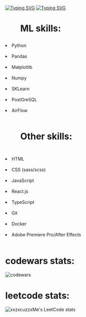 [![Typing SVG](https://readme-typing-svg.herokuapp.com?font=Fira+Code&size=34&duration=0.1&pause=1000&color=1BF700&repeat=false&random=false&width=435&lines=Adel%2C+23+yo)](https://git.io/typing-svg)
[![Typing SVG](https://readme-typing-svg.herokuapp.com?font=Fira+Code&pause=1000&color=1BF700&random=false&width=435&lines=Trying+to+be+ML+engineer)](https://git.io/typing-svg)
<h1><ul>ML skills:<ul></h1>
<li>Python</li> <br>
<li>Pandas</li> <br>
<li>Matplotlib</li><br>
<li>Numpy</li><br>
<li>SKLearn</li><br>
<li>PostGreSQL</li><br>
<li>AirFlow</li> <br>
<h1><ul>Other skills:</ul></h1><br>
<li>HTML</li><br>
<li>CSS (sass/scss)</li><br>
<li>JavaScript</li><br>
<li>React.js</li><br>
<li>TypeScript</li><br>
<li>Git</li><br>
<li>Docker</li> <br>
<li>Adobe Premiere Pro/After Effects</li><br> </h4>


<h1> codewars stats:</h1>  

![codewars](https://www.codewars.com/users/%20xxzxcuzzxme/badges/large)

<h1> leetcode stats:</h1>

![xxzxcuzzxMe's LeetCode stats](https://leetcode-stats-six.vercel.app/api?username=xxzxcuzzxMe&theme=dark)
